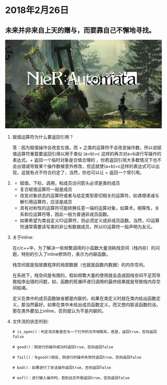 2018年2月26日
=============
##  未来并非来自上天的赠与，而要靠自己不懈地寻找。
![](nier3.jpg)

1.  赋值运算符为什么要返回引用？


    答：因为赋值操作会改变左值，而 + 之类的运算符不会改变操作数，所以说赋值运算符重载要返回引用以用于类似 (a=b)=c 这样的再次对a=b进行写操作的表达式。+ 返回一个临时对象是合情合理的 ，你若返回引用大多数情况下也不会出错或导致某个操作数被意外修改，但这就使(a+b)=c这样的表达式可以出现，这就有点不符合约定了，当然，你也可以让 + 返回一个常引用。
    
2.  +   赋值，下标，调用，和成员访问箭头必须是类的成员
    +   复合赋值运算符一般是成员
    +   改变对象状态的运算符或者与给定类型密切相关的运算符，如递增递减与解引用运算符，应该是成员
    +   具有对称性的运算符可能转换任意一端的运算对象，如算术，相等性，关系和位运算符等，因此一般为普通非成员函数。
    +   如果希望为类自定义IO运算符，则必须定义成非成员函数。当然，IO运算符通常需要读写类的非公有数据成员，所以IO运算符一般声明为友元。
    
3.  关于inline:

    在c/c++中，为了解决一些频繁调用的小函数大量消耗栈空间（栈内存）的问题，特别的引入了inline修饰符，表示为内联函数。
    
    栈空间就是指放置程序的局部数据（也就是函数内数据）的内存空间。
    
    在系统下，栈空间是有限的，假如频繁大量的使用就会造成因栈空间不足而导致程序出错的问题，如，函数的死循环递归调用的最终结果就是导致栈内存空间枯竭。
    
    定义在类中的成员函数缺省都是内联的，如果在类定义时就在类内给出函数定义，那当然最好。如果在类中未给出成员函数定义，而又想内联该函数的话，那在类外要加上inline，否则就认为不是内联的。
    
4.  文件流的状态判别:

        # is_open()：判定流对象是否与一个打开的文件相联系，若是，返回true，否则返回false

        # good()：刚进行的操作成功时返回true，否则返回false

        # fail()：与good()相反，刚进行的操作失败时返回true，否则返回false

        # bad()：如果进行了非法操作返回true，否则返回false

        # eof()：进行输入操作时，若到达文件尾返回true，否则返回false